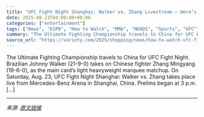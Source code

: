 ```yaml
---
title: "UFC Fight Night Shanghai: Walker vs. Zhang Livestream — Here’s How to Watch the MMA Event Online Live"
date: 2025-08-23T04:00:00+08:00
categories: ["entertainment"]
tags: ["News", "ESPN", "How to Watch", "MMA", "NOADS", "Sports", "UFC"]
summary: "The Ultimate Fighting Championship travels to China for UFC Fight Night. Brazilian Johnny Walker (21-9-0) takes on Chinese fighter Zhang Mingyang (19-6-0), as the main card&#8217;s light heavyweight m"
source_url: "https://variety.com/2025/shopping/news/how-to-watch-ufc-fight-night-walker-vs-zhang-online-livestream-1236496231/"
---
```


The Ultimate Fighting Championship travels to China for UFC Fight Night. Brazilian Johnny Walker (21-9-0) takes on Chinese fighter Zhang Mingyang (19-6-0), as the main card&#8217;s light heavyweight marquee matchup. On Saturday, Aug. 23, UFC Fight Night Shanghai: Walker vs. Zhang takes place live from Mercedes-Benz Arena in Shanghai, China. Prelims began at 3 p.m. [&#8230;]

---

*来源: [原文链接](https://variety.com/2025/shopping/news/how-to-watch-ufc-fight-night-walker-vs-zhang-online-livestream-1236496231/)*
